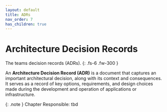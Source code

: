 ```yaml
---
layout: default
title: ADRs
nav_order: 7
has_children: true
---
```

# Architecture Decision Records

The teams decision records (ADRs). 
{: .fs-6 .fw-300 }

An **Architecture Decision Record (ADR)** is a document that captures an important architectural decision, along with its context and consequences. It serves as a record of key options, requirements, and design choices made during the development and operation of applications or infrastructure.

{: .note }
Chapter Responsible: tbd